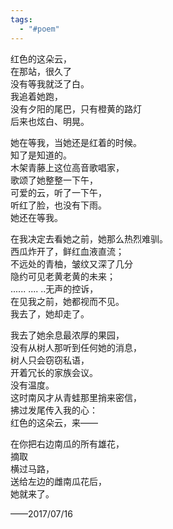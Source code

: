 ```yaml
---
tags:
  - "#poem"
---
```

红色的这朵云，   
在那站，很久了   
没有等我就泛了白。   
我追着她跑，   
没有夕阳的尾巴，只有橙黄的路灯   
后来也炫白、明晃。   

她在等我，当她还是红着的时候。  
知了是知道的。  
木架青藤上这位高音歌唱家，  
歌颂了她整整一下午，  
可爱的云，听了一下午，  
听红了脸，也没有下雨。  
她还在等我。  

在我决定去看她之前，她那么热烈难驯。  
西瓜炸开了，鲜红血液直流；  
不远处的青柚，皱纹又深了几分  
隐约可见老黄老黄的未来；  
...... .... ..无声的控诉，  
在见我之前，她都视而不见。  
我去了，她却走了。  

我去了她余息最浓厚的果园，  
没有从树人那听到任何她的消息，  
树人只会窃窃私语，  
开着冗长的家族会议。  
没有温度。  
这时南风才从青蛙那里捎来密信，  
拂过发尾传入我的心：  
红色的这朵云，来——  

在你把右边南瓜的所有雄花，  
摘取  
横过马路，  
送给左边的雌南瓜花后，  
她就来了。   

——2017/07/16
